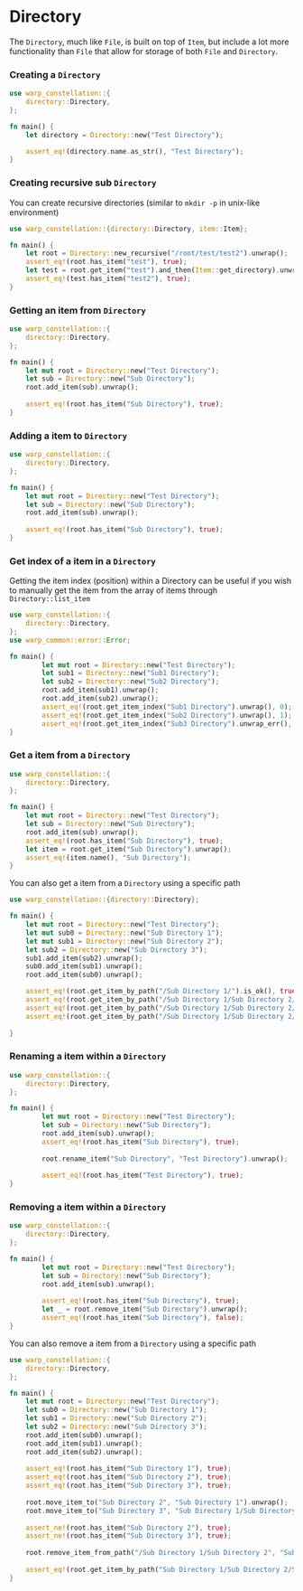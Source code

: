 # Directory

The `Directory`, much like `File`, is built on top of `Item`, but include a lot more functionality than `File` that 
allow for storage of both `File` and `Directory`.

### Creating a `Directory`

```rust
use warp_constellation::{
    directory::Directory,
};

fn main() {
    let directory = Directory::new("Test Directory");

    assert_eq!(directory.name.as_str(), "Test Directory");
}
```

### Creating recursive sub `Directory`

You can create recursive directories (similar to `mkdir -p` in unix-like environment)

```rust
use warp_constellation::{directory::Directory, item::Item};

fn main() {
    let root = Directory::new_recursive("/root/test/test2").unwrap();
    assert_eq!(root.has_item("test"), true);
    let test = root.get_item("test").and_then(Item::get_directory).unwrap();
    assert_eq!(test.has_item("test2"), true);
}
```

### Getting an item from `Directory`

```rust
use warp_constellation::{
    directory::Directory,
};

fn main() {
    let mut root = Directory::new("Test Directory");
    let sub = Directory::new("Sub Directory");
    root.add_item(sub).unwrap();
    
    assert_eq!(root.has_item("Sub Directory"), true);
}
```

### Adding a item to `Directory`

```rust
use warp_constellation::{
    directory::Directory,
};

fn main() {
    let mut root = Directory::new("Test Directory");
    let sub = Directory::new("Sub Directory");
    root.add_item(sub).unwrap();
    
    assert_eq!(root.has_item("Sub Directory"), true);
}
```

### Get index of a item in a `Directory`

Getting the item index (position) within a Directory can be useful if you wish to manually get the item from the array of items through `Directory::list_item`

```rust
use warp_constellation::{
    directory::Directory,
};
use warp_common::error::Error;

fn main() {
        let mut root = Directory::new("Test Directory");
        let sub1 = Directory::new("Sub1 Directory");
        let sub2 = Directory::new("Sub2 Directory");
        root.add_item(sub1).unwrap();
        root.add_item(sub2).unwrap();
        assert_eq!(root.get_item_index("Sub1 Directory").unwrap(), 0);
        assert_eq!(root.get_item_index("Sub2 Directory").unwrap(), 1);
        assert_eq!(root.get_item_index("Sub3 Directory").unwrap_err(), Error::ArrayPositionNotFound);
}
```

### Get a item from a `Directory`

```rust
use warp_constellation::{
    directory::Directory,
};

fn main() {
    let mut root = Directory::new("Test Directory");
    let sub = Directory::new("Sub Directory");
    root.add_item(sub).unwrap();
    assert_eq!(root.has_item("Sub Directory"), true);
    let item = root.get_item("Sub Directory").unwrap();
    assert_eq!(item.name(), "Sub Directory");
}
```

You can also get a item from a `Directory` using a specific path

```rust
use warp_constellation::{directory::Directory};

fn main() {
    let mut root = Directory::new("Test Directory");
    let mut sub0 = Directory::new("Sub Directory 1");
    let mut sub1 = Directory::new("Sub Directory 2");
    let sub2 = Directory::new("Sub Directory 3");
    sub1.add_item(sub2).unwrap();
    sub0.add_item(sub1).unwrap();
    root.add_item(sub0).unwrap();

    assert_eq!(root.get_item_by_path("/Sub Directory 1/").is_ok(), true);
    assert_eq!(root.get_item_by_path("/Sub Directory 1/Sub Directory 2/").is_ok(), true);
    assert_eq!(root.get_item_by_path("/Sub Directory 1/Sub Directory 2/Sub Directory 3").is_ok(), true);
    assert_eq!(root.get_item_by_path("/Sub Directory 1/Sub Directory 2/Sub Directory 3/Another Dir").is_ok(), false);
    
}
```
### Renaming a item within a `Directory`

```rust
use warp_constellation::{
    directory::Directory,
};

fn main() {
        let mut root = Directory::new("Test Directory");
        let sub = Directory::new("Sub Directory");
        root.add_item(sub).unwrap();
        assert_eq!(root.has_item("Sub Directory"), true);
    
        root.rename_item("Sub Directory", "Test Directory").unwrap();
    
        assert_eq!(root.has_item("Test Directory"), true);
}
```

### Removing a item within a `Directory`

```rust
use warp_constellation::{
    directory::Directory,
};

fn main() {
        let mut root = Directory::new("Test Directory");
        let sub = Directory::new("Sub Directory");
        root.add_item(sub).unwrap();
    
        assert_eq!(root.has_item("Sub Directory"), true);
        let _ = root.remove_item("Sub Directory").unwrap();
        assert_eq!(root.has_item("Sub Directory"), false);
}
```

You can also remove a item from a `Directory` using a specific path

```rust
use warp_constellation::{
    directory::Directory,
};

fn main() {
    let mut root = Directory::new("Test Directory");
    let sub0 = Directory::new("Sub Directory 1");
    let sub1 = Directory::new("Sub Directory 2");
    let sub2 = Directory::new("Sub Directory 3");
    root.add_item(sub0).unwrap();
    root.add_item(sub1).unwrap();
    root.add_item(sub2).unwrap();
    
    assert_eq!(root.has_item("Sub Directory 1"), true);
    assert_eq!(root.has_item("Sub Directory 2"), true);
    assert_eq!(root.has_item("Sub Directory 3"), true);
    
    root.move_item_to("Sub Directory 2", "Sub Directory 1").unwrap();
    root.move_item_to("Sub Directory 3", "Sub Directory 1/Sub Directory 2").unwrap();
    
    assert_ne!(root.has_item("Sub Directory 2"), true);
    assert_ne!(root.has_item("Sub Directory 3"), true);
    
    root.remove_item_from_path("/Sub Directory 1/Sub Directory 2", "Sub Directory 3").unwrap();
    
    assert_eq!(root.get_item_by_path("Sub Directory 1/Sub Directory 2/Sub Directory 3").is_err(), true);
}
```